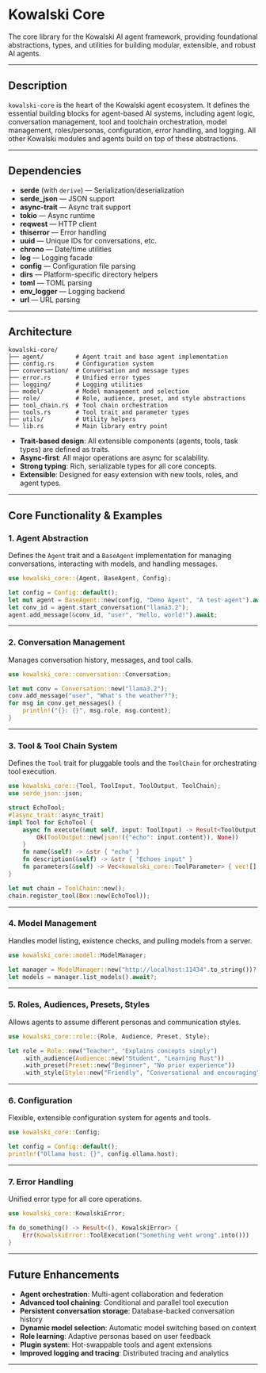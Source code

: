 # Kowalski Core

The core library for the Kowalski AI agent framework, providing foundational abstractions, types, and utilities for building modular, extensible, and robust AI agents.

---

## Description

`kowalski-core` is the heart of the Kowalski agent ecosystem. It defines the essential building blocks for agent-based AI systems, including agent logic, conversation management, tool and toolchain orchestration, model management, roles/personas, configuration, error handling, and logging. All other Kowalski modules and agents build on top of these abstractions.

---

## Dependencies

- **serde** (with `derive`) — Serialization/deserialization
- **serde_json** — JSON support
- **async-trait** — Async trait support
- **tokio** — Async runtime
- **reqwest** — HTTP client
- **thiserror** — Error handling
- **uuid** — Unique IDs for conversations, etc.
- **chrono** — Date/time utilities
- **log** — Logging facade
- **config** — Configuration file parsing
- **dirs** — Platform-specific directory helpers
- **toml** — TOML parsing
- **env_logger** — Logging backend
- **url** — URL parsing

---

## Architecture

```
kowalski-core/
├── agent/         # Agent trait and base agent implementation
├── config.rs      # Configuration system
├── conversation/  # Conversation and message types
├── error.rs       # Unified error types
├── logging/       # Logging utilities
├── model/         # Model management and selection
├── role/          # Role, audience, preset, and style abstractions
├── tool_chain.rs  # Tool chain orchestration
├── tools.rs       # Tool trait and parameter types
├── utils/         # Utility helpers
└── lib.rs         # Main library entry point
```

- **Trait-based design**: All extensible components (agents, tools, task types) are defined as traits.
- **Async-first**: All major operations are async for scalability.
- **Strong typing**: Rich, serializable types for all core concepts.
- **Extensible**: Designed for easy extension with new tools, roles, and agent types.

---

## Core Functionality & Examples

### 1. Agent Abstraction

Defines the `Agent` trait and a `BaseAgent` implementation for managing conversations, interacting with models, and handling messages.

```rust
use kowalski_core::{Agent, BaseAgent, Config};

let config = Config::default();
let mut agent = BaseAgent::new(config, "Demo Agent", "A test agent").await?;
let conv_id = agent.start_conversation("llama3.2");
agent.add_message(&conv_id, "user", "Hello, world!").await;
```

---

### 2. Conversation Management

Manages conversation history, messages, and tool calls.

```rust
use kowalski_core::conversation::Conversation;

let mut conv = Conversation::new("llama3.2");
conv.add_message("user", "What's the weather?");
for msg in conv.get_messages() {
    println!("{}: {}", msg.role, msg.content);
}
```

---

### 3. Tool & Tool Chain System

Defines the `Tool` trait for pluggable tools and the `ToolChain` for orchestrating tool execution.

```rust
use kowalski_core::{Tool, ToolInput, ToolOutput, ToolChain};
use serde_json::json;

struct EchoTool;
#[async_trait::async_trait]
impl Tool for EchoTool {
    async fn execute(&mut self, input: ToolInput) -> Result<ToolOutput, kowalski_core::KowalskiError> {
        Ok(ToolOutput::new(json!({"echo": input.content}), None))
    }
    fn name(&self) -> &str { "echo" }
    fn description(&self) -> &str { "Echoes input" }
    fn parameters(&self) -> Vec<kowalski_core::ToolParameter> { vec![] }
}

let mut chain = ToolChain::new();
chain.register_tool(Box::new(EchoTool));
```

---

### 4. Model Management

Handles model listing, existence checks, and pulling models from a server.

```rust
use kowalski_core::model::ModelManager;

let manager = ModelManager::new("http://localhost:11434".to_string())?;
let models = manager.list_models().await?;
```

---

### 5. Roles, Audiences, Presets, Styles

Allows agents to assume different personas and communication styles.

```rust
use kowalski_core::role::{Role, Audience, Preset, Style};

let role = Role::new("Teacher", "Explains concepts simply")
    .with_audience(Audience::new("Student", "Learning Rust"))
    .with_preset(Preset::new("Beginner", "No prior experience"))
    .with_style(Style::new("Friendly", "Conversational and encouraging"));
```

---

### 6. Configuration

Flexible, extensible configuration system for agents and tools.

```rust
use kowalski_core::Config;

let config = Config::default();
println!("Ollama host: {}", config.ollama.host);
```

---

### 7. Error Handling

Unified error type for all core operations.

```rust
use kowalski_core::KowalskiError;

fn do_something() -> Result<(), KowalskiError> {
    Err(KowalskiError::ToolExecution("Something went wrong".into()))
}
```

---

## Future Enhancements

- **Agent orchestration**: Multi-agent collaboration and federation
- **Advanced tool chaining**: Conditional and parallel tool execution
- **Persistent conversation storage**: Database-backed conversation history
- **Dynamic model selection**: Automatic model switching based on context
- **Role learning**: Adaptive personas based on user feedback
- **Plugin system**: Hot-swappable tools and agent extensions
- **Improved logging and tracing**: Distributed tracing and analytics

---